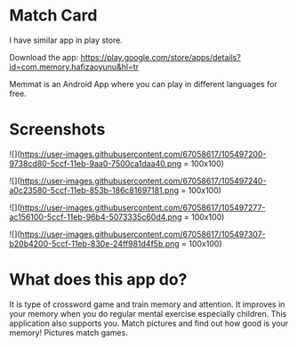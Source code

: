 # Match Card

I have similar app in play store.

Download the app: https://play.google.com/store/apps/details?id=com.memory.hafizaoyunu&hl=tr

Memmat is an Android App where you can play in different languages for free.

# Screenshots

![](https://user-images.githubusercontent.com/67058617/105497200-9738cd80-5ccf-11eb-9aa0-7500ca1daa40.png = 100x100)

![](https://user-images.githubusercontent.com/67058617/105497240-a0c23580-5ccf-11eb-853b-186c81697181.png = 100x100)

![](https://user-images.githubusercontent.com/67058617/105497277-ac156100-5ccf-11eb-96b4-5073335c60d4.png = 100x100)

![](https://user-images.githubusercontent.com/67058617/105497307-b20b4200-5ccf-11eb-830e-24ff981d4f5b.png = 100x100)
 
# What does this app do?
It is type of crossword game and train memory and attention. It improves in your memory when you do regular mental exercise especially children. This application also supports you. Match pictures and find out how good is your memory! Pictures match games.
